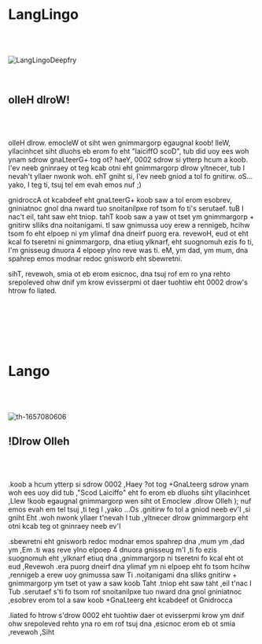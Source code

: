 # LangLingo

<br />
<br />


![LangLingoDeepfry](https://github.com/CatX711/LingoLang/assets/104099162/cededcfd-bd39-40bc-8edb-132186f3c6c2)


<br />


<h2>olleH dlroW!</h2>

<br />
<br />

olleH dlrow. emocleW ot siht wen gnimmargorp egaugnal koob! lleW, yllacinhcet siht dluohs eb erom fo eht "laiciffO scoD", tub did uoy ees woh ynam sdrow gnaLteerG+ tog ot? haeY, 0002 sdrow si ytterp hcum a koob.
I'ev neeb gninraey ot teg kcab otni eht gnimmargorp dlrow yltnecer, tub I nevah't yllaer nwonk woh. ehT gniht si, I'ev neeb gniod a tol fo gnitirw. oS... yako, I teg ti, tsuj tel em evah emos nuf ;)


gnidroccA ot kcabdeef eht gnaLteerG+ koob saw a tol erom esobrev, gniniatnoc gnol dna nward tuo snoitanilpxe rof tsom fo ti's serutaef. tuB I nac't eil, taht saw eht tniop. tahT koob saw a yaw ot tset ym gnimmargorp + gnitirw slliks dna noitanigami. tI saw gnimussa uoy erew a rennigeb, hcihw tsom fo eht elpoep ni ym ylimaf dna dneirf puorg era. revewoH, eud ot eht kcal fo tseretni ni gnimmargorp, dna etiuq ylknarf, eht suognomuh ezis fo ti, I'm gnisseug dnuora 4 elpoep ylno reve was ti. eM, ym dad, ym mum, dna spahrep emos modnar redoc gnisworb eht sbewretni.


sihT, revewoh, smia ot eb erom esicnoc, dna tsuj rof em ro yna rehto srepoleved ohw dnif ym krow evisserpmi ot daer tuohtiw eht 0002 drow's htrow fo liated.

<br />
<br />
<br />
<br />
<br />

# Lango

<br />
<br />



![th-1657080606](https://github.com/CatX711/LingoLang/assets/104099162/39ec1985-c58b-4ac8-89f1-5319d984d01d)



<h2>!Dlrow Olleh</h2>

<br />
<br />


.koob a hcum ytterp si sdrow 0002 ,Haey ?ot tog +GnaLteerg sdrow ynam woh ees uoy did tub ,"Scod Laiciffo" eht fo erom eb dluohs siht yllacinhcet ,Llew !koob egaugnal gnimmargorp wen siht ot Emoclew .dlrow Olleh
); nuf emos evah em tel tsuj ,ti teg I ,yako ...Os .gnitirw fo tol a gniod neeb ev'I ,si gniht Eht .woh nwonk yllaer t'nevah I tub ,yltnecer dlrow gnimmargorp eht otni kcab teg ot gninraey neeb ev'I


.sbewretni eht gnisworb redoc modnar emos spahrep dna ,mum ym ,dad ym ,Em .ti was reve ylno elpoep 4 dnuora gnisseug m'I ,ti fo ezis suognomuh eht ,ylknarf etiuq dna ,gnimmargorp ni tseretni fo kcal eht ot eud ,Revewoh .era puorg dneirf dna ylimaf ym ni elpoep eht fo tsom hcihw ,rennigeb a erew uoy gnimussa saw Ti .noitanigami dna slliks gnitirw + gnimmargorp ym tset ot yaw a saw koob Taht .tniop eht saw taht ,eil t'nac I Tub .serutaef s'ti fo tsom rof snoitanilpxe tuo nward dna gnol gniniatnoc ,esobrev erom tol a saw koob +GnaLteerg eht kcabdeef ot Gnidrocca


.liated fo htrow s'drow 0002 eht tuohtiw daer ot evisserpmi krow ym dnif ohw srepoleved rehto yna ro em rof tsuj dna ,esicnoc erom eb ot smia ,revewoh ,Siht





